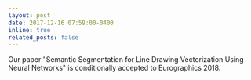 ```yaml
---
layout: post
date: 2017-12-16 07:59:00-0400
inline: true
related_posts: false
---
```

Our paper "Semantic Segmentation for Line Drawing Vectorization Using Neural Networks" is conditionally accepted to Eurographics 2018.